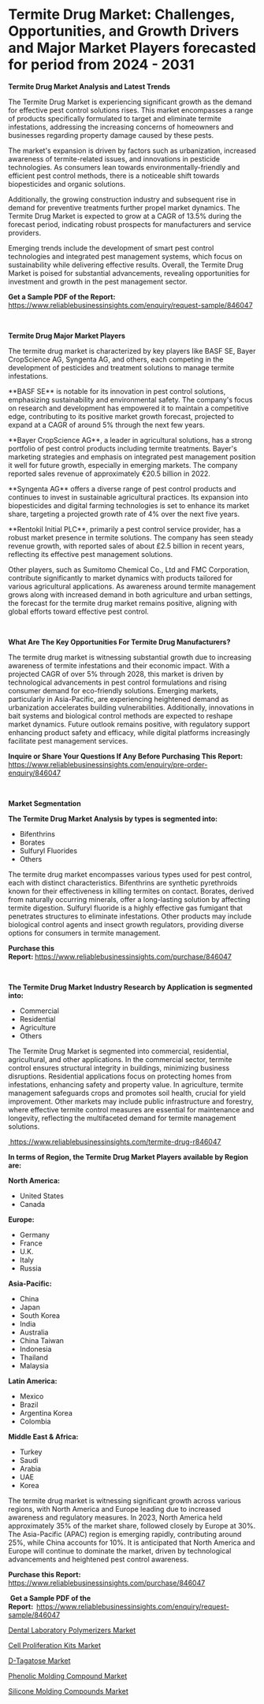 <p><h1>Termite Drug Market: Challenges, Opportunities, and Growth Drivers and Major Market Players forecasted for period from 2024 - 2031</h1></p><p><strong>Termite Drug Market Analysis and Latest Trends</strong></p>
<p><p>The Termite Drug Market is experiencing significant growth as the demand for effective pest control solutions rises. This market encompasses a range of products specifically formulated to target and eliminate termite infestations, addressing the increasing concerns of homeowners and businesses regarding property damage caused by these pests. </p><p>The market's expansion is driven by factors such as urbanization, increased awareness of termite-related issues, and innovations in pesticide technologies. As consumers lean towards environmentally-friendly and efficient pest control methods, there is a noticeable shift towards biopesticides and organic solutions. </p><p>Additionally, the growing construction industry and subsequent rise in demand for preventive treatments further propel market dynamics. The Termite Drug Market is expected to grow at a CAGR of 13.5% during the forecast period, indicating robust prospects for manufacturers and service providers. </p><p>Emerging trends include the development of smart pest control technologies and integrated pest management systems, which focus on sustainability while delivering effective results. Overall, the Termite Drug Market is poised for substantial advancements, revealing opportunities for investment and growth in the pest management sector.</p></p>
<p><strong>Get a Sample PDF of the Report:&nbsp;</strong> <a href="https://www.reliablebusinessinsights.com/enquiry/request-sample/846047?utm_campaign=1121&utm_medium=2&utm_source=Github&utm_content=ia&utm_term=11112024&utm_id=termite-drug">https://www.reliablebusinessinsights.com/enquiry/request-sample/846047</a></p>
<p>&nbsp;</p>
<p><strong>Termite Drug Major Market Players</strong></p>
<p><p>The termite drug market is characterized by key players like BASF SE, Bayer CropScience AG, Syngenta AG, and others, each competing in the development of pesticides and treatment solutions to manage termite infestations. </p><p>**BASF SE** is notable for its innovation in pest control solutions, emphasizing sustainability and environmental safety. The company's focus on research and development has empowered it to maintain a competitive edge, contributing to its positive market growth forecast, projected to expand at a CAGR of around 5% through the next few years.</p><p>**Bayer CropScience AG**, a leader in agricultural solutions, has a strong portfolio of pest control products including termite treatments. Bayer's marketing strategies and emphasis on integrated pest management position it well for future growth, especially in emerging markets. The company reported sales revenue of approximately €20.5 billion in 2022.</p><p>**Syngenta AG** offers a diverse range of pest control products and continues to invest in sustainable agricultural practices. Its expansion into biopesticides and digital farming technologies is set to enhance its market share, targeting a projected growth rate of 4% over the next five years.</p><p>**Rentokil Initial PLC**, primarily a pest control service provider, has a robust market presence in termite solutions. The company has seen steady revenue growth, with reported sales of about £2.5 billion in recent years, reflecting its effective pest management solutions.</p><p>Other players, such as Sumitomo Chemical Co., Ltd and FMC Corporation, contribute significantly to market dynamics with products tailored for various agricultural applications. As awareness around termite management grows along with increased demand in both agriculture and urban settings, the forecast for the termite drug market remains positive, aligning with global efforts toward effective pest control.</p></p>
<p>&nbsp;</p>
<p><strong>What Are The Key Opportunities For Termite Drug Manufacturers?</strong></p>
<p><p>The termite drug market is witnessing substantial growth due to increasing awareness of termite infestations and their economic impact. With a projected CAGR of over 5% through 2028, this market is driven by technological advancements in pest control formulations and rising consumer demand for eco-friendly solutions. Emerging markets, particularly in Asia-Pacific, are experiencing heightened demand as urbanization accelerates building vulnerabilities. Additionally, innovations in bait systems and biological control methods are expected to reshape market dynamics. Future outlook remains positive, with regulatory support enhancing product safety and efficacy, while digital platforms increasingly facilitate pest management services.</p></p>
<p><strong>Inquire or Share Your Questions If Any Before Purchasing This Report:</strong> <a href="https://www.reliablebusinessinsights.com/enquiry/pre-order-enquiry/846047?utm_campaign=1121&utm_medium=2&utm_source=Github&utm_content=ia&utm_term=11112024&utm_id=termite-drug">https://www.reliablebusinessinsights.com/enquiry/pre-order-enquiry/846047</a></p>
<p>&nbsp;</p>
<p><strong>Market Segmentation</strong></p>
<p><strong>The Termite Drug Market Analysis by types is segmented into:</strong></p>
<p><ul><li>Bifenthrins</li><li>Borates</li><li>Sulfuryl Fluorides</li><li>Others</li></ul></p>
<p><p>The termite drug market encompasses various types used for pest control, each with distinct characteristics. Bifenthrins are synthetic pyrethroids known for their effectiveness in killing termites on contact. Borates, derived from naturally occurring minerals, offer a long-lasting solution by affecting termite digestion. Sulfuryl fluoride is a highly effective gas fumigant that penetrates structures to eliminate infestations. Other products may include biological control agents and insect growth regulators, providing diverse options for consumers in termite management.</p></p>
<p><strong>Purchase this Report:&nbsp;</strong><a href="https://www.reliablebusinessinsights.com/purchase/846047?utm_campaign=1121&utm_medium=2&utm_source=Github&utm_content=ia&utm_term=11112024&utm_id=termite-drug">https://www.reliablebusinessinsights.com/purchase/846047</a></p>
<p>&nbsp;</p>
<p><strong>The Termite Drug Market Industry Research by Application is segmented into:</strong></p>
<p><ul><li>Commercial</li><li>Residential</li><li>Agriculture</li><li>Others</li></ul></p>
<p><p>The Termite Drug Market is segmented into commercial, residential, agricultural, and other applications. In the commercial sector, termite control ensures structural integrity in buildings, minimizing business disruptions. Residential applications focus on protecting homes from infestations, enhancing safety and property value. In agriculture, termite management safeguards crops and promotes soil health, crucial for yield improvement. Other markets may include public infrastructure and forestry, where effective termite control measures are essential for maintenance and longevity, reflecting the multifaceted demand for termite management solutions.</p></p>
<p><a href="https://www.reliablebusinessinsights.com/termite-drug-r846047?utm_campaign=1121&utm_medium=2&utm_source=Github&utm_content=ia&utm_term=11112024&utm_id=termite-drug">&nbsp;https://www.reliablebusinessinsights.com/termite-drug-r846047</a></p>
<p><strong>In terms of Region, the Termite Drug Market Players available by Region are:</strong></p>
<p>
    <p> <strong> North America: </strong>
        <ul>
            <li>United States</li>
            <li>Canada</li>
        </ul>
        </p> 
    <p> <strong> Europe: </strong>
        <ul>
            <li>Germany</li>
            <li>France</li>
            <li>U.K.</li>
            <li>Italy</li>
            <li>Russia</li>
        </ul>
        </p> 
    <p> <strong> Asia-Pacific: </strong>
        <ul>
            <li>China</li>
            <li>Japan</li>
            <li>South Korea</li>
            <li>India</li>
            <li>Australia</li>
            <li>China Taiwan</li>
            <li>Indonesia</li>
            <li>Thailand</li>
            <li>Malaysia</li>
        </ul>
        </p> 
    <p> <strong> Latin America: </strong>
        <ul>
            <li>Mexico</li>
            <li>Brazil</li>
            <li>Argentina Korea</li>
            <li>Colombia</li>
        </ul>
        </p> 
    <p> <strong> Middle East & Africa: </strong>
        <ul>
            <li>Turkey</li>
            <li>Saudi</li>
            <li>Arabia</li>
            <li>UAE</li>
            <li>Korea</li>
        </ul>
    </p>
    </p>
<p><p>The termite drug market is witnessing significant growth across various regions, with North America and Europe leading due to increased awareness and regulatory measures. In 2023, North America held approximately 35% of the market share, followed closely by Europe at 30%. The Asia-Pacific (APAC) region is emerging rapidly, contributing around 25%, while China accounts for 10%. It is anticipated that North America and Europe will continue to dominate the market, driven by technological advancements and heightened pest control awareness.</p></p>
<p><strong>Purchase this Report: </strong><a href="https://www.reliablebusinessinsights.com/purchase/846047?utm_campaign=1121&utm_medium=2&utm_source=Github&utm_content=ia&utm_term=11112024&utm_id=termite-drug">https://www.reliablebusinessinsights.com/purchase/846047</a></p>
<p>&nbsp;<strong>Get a Sample PDF of the Report:&nbsp;&nbsp;</strong><a href="https://www.reliablebusinessinsights.com/enquiry/request-sample/846047?utm_campaign=1121&utm_medium=2&utm_source=Github&utm_content=ia&utm_term=11112024&utm_id=termite-drug">https://www.reliablebusinessinsights.com/enquiry/request-sample/846047</a></p>
<p><strong></strong></p>
<p><p><a href="https://www.linkedin.com/pulse/dental-laboratory-polymerizers-market-evolution-regional-adaptations-9zdhc?utm_campaign=1121&utm_medium=2&utm_source=Github&utm_content=ia&utm_term=11112024&utm_id=termite-drug">Dental Laboratory Polymerizers Market</a></p><p><a href="https://issuu.com/reportprime-2/docs/cell-proliferation-kits-market-size_d6e8ed212e988e?utm_campaign=1121&utm_medium=2&utm_source=Github&utm_content=ia&utm_term=11112024&utm_id=termite-drug">Cell Proliferation Kits Market</a></p><p><a href="https://www.linkedin.com/pulse/d-tagatose-market-outlook-share-analysis-growth-trends-2ctmf?utm_campaign=1121&utm_medium=2&utm_source=Github&utm_content=ia&utm_term=11112024&utm_id=termite-drug">D-Tagatose Market</a></p><p><a href="https://github.com/avilarotedlowkog/Market-Research-Report-List-1/blob/main/phenolic-molding-compound-market.md?utm_campaign=1121&utm_medium=2&utm_source=Github&utm_content=ia&utm_term=11112024&utm_id=termite-drug">Phenolic Molding Compound Market</a></p><p><a href="https://github.com/fadrijbtavist/Market-Research-Report-List-1/blob/main/silicone-molding-compounds-market.md?utm_campaign=1121&utm_medium=2&utm_source=Github&utm_content=ia&utm_term=11112024&utm_id=termite-drug">Silicone Molding Compounds Market</a></p></p>